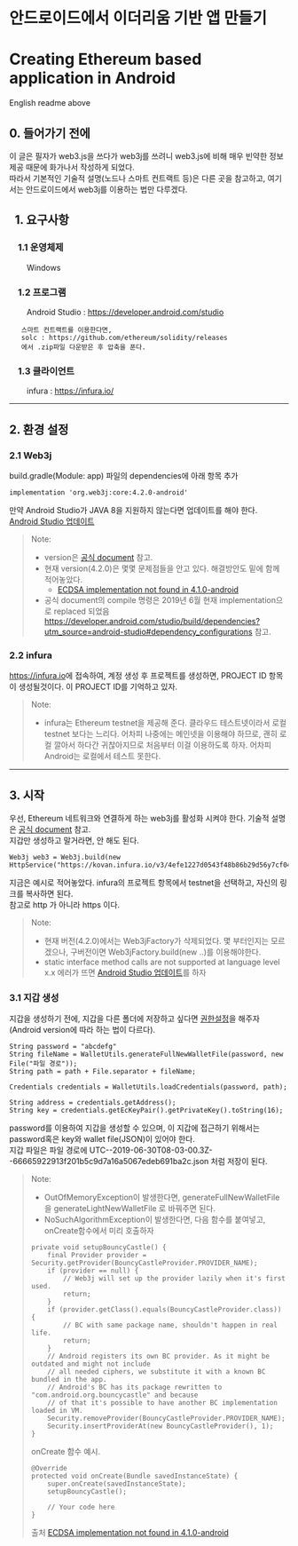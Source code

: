 # 안드로이드에서 이더리움 기반 앱 만들기
# Creating Ethereum based application in Android
English readme above


## 0. 들어가기 전에
이 글은 필자가 web3.js을 쓰다가 web3j를 쓰려니 web3.js에 비해 매우 빈약한 정보 제공 때문에 화가나서 작성하게 되었다.  
따라서 기본적인 기술적 설명(노드나 스마트 컨트랙트 등)은 다른 곳을 참고하고, 여기서는 안드로이드에서 web3j를 이용하는 법만 다루겠다.


## &nbsp;&nbsp;1. 요구사항
### &nbsp;&nbsp;&nbsp;&nbsp;1.1 운영체제
   &nbsp;&nbsp;&nbsp;&nbsp;&nbsp;&nbsp;&nbsp;&nbsp;Windows
   
### &nbsp;&nbsp;&nbsp;&nbsp;1.2 프로그램
  
   &nbsp;&nbsp;&nbsp;&nbsp;&nbsp;&nbsp;&nbsp;&nbsp;Android Studio : <https://developer.android.com/studio>   
   ```
      스마트 컨트랙트를 이용한다면,  
      solc : https://github.com/ethereum/solidity/releases
      에서 .zip파일 다운받은 후 압축을 푼다.
   ```
### &nbsp;&nbsp;&nbsp;&nbsp;1.3 클라이언트

   &nbsp;&nbsp;&nbsp;&nbsp;&nbsp;&nbsp;&nbsp;&nbsp;infura : <https://infura.io/>


***
## 2. 환경 설정
### 2.1 Web3j  
build.gradle(Module: app) 파일의 dependencies에 아래 항목 추가
```
implementation 'org.web3j:core:4.2.0-android'
```

만약 Android Studio가 JAVA 8을 지원하지 않는다면 업데이트를 해야 한다.  
[Android Studio 업데이트](https://developer.android.com/studio/write/java8-support)

>Note:  
> - version은 [공식 document](https://web3j.readthedocs.io/en/latest/getting_started.html) 참고.  
> - 현재 version(4.2.0)은 몇몇 문제점들을 안고 있다. 해결방안도 밑에 함께 적어놓았다.
>   - [ECDSA implementation not found in 4.1.0-android](https://github.com/web3j/web3j/issues/828)
> - 공식 document의 compile 명령은 2019년 6월 현재 implementation으로 replaced 되었음 <https://developer.android.com/studio/build/dependencies?utm_source=android-studio#dependency_configurations> 참고.


### 2.2 infura
<https://infura.io>에 접속하여, 계정 생성 후 프로젝트를 생성하면, PROJECT ID 항목이 생성될것이다. 이 PROJECT ID를 기억하고 있자.

>Note:  
>- infura는 Ethereum testnet을 제공해 준다. 클라우드 테스트넷이라서 로컬 testnet 보다는 느리다. 어차피 나중에는 메인넷을 이용해야 하므로, 괜히 로컬 깔아서 하다간 귀찮아지므로 처음부터 이걸 이용하도록 하자. 어차피 Android는 로컬에서 테스트 못한다.


***
## 3. 시작

우선, Ethereum 네트워크와 연결하게 하는 web3j를 활성화 시켜야 한다. 기술적 설명은 [공식 document](https://web3j.readthedocs.io/en/latest/getting_started.html) 참고.  
지갑만 생성하고 말거라면, 안 해도 된다.

```
Web3j web3 = Web3j.build(new HttpService("https://kovan.infura.io/v3/4efe1227d0543f48b86b29d56y7cf048"));
```
지금은 예시로 적어놓았다. infura의 프로젝트 항목에서 testnet을 선택하고, 자신의 링크를 복사하면 된다.  
참고로 http 가 아니라 https 이다.  

>Note:  
> - 현재 버전(4.2.0)에서는 Web3jFactory가 삭제되었다. 몇 부터인지는 모르겠으나, 구버전이면 Web3jFactory.build(new ..)를 이용해야한다.  
> - static interface method calls are not supported at language level x.x 에러가 뜨면 [Android Studio 업데이트](https://developer.android.com/studio/write/java8-support)를 하자  


### 3.1 지갑 생성

지갑을 생성하기 전에, 지갑을 다른 폴더에 저장하고 싶다면 [권한설정](https://developer.android.com/guide/topics/permissions/overview?hl=ko)을 해주자(Android version에 따라 하는 법이 다르다).  
```
String password = "abcdefg"
String fileName = WalletUtils.generateFullNewWalletFile(password, new File("파일 경로"));
String path = path + File.separator + fileName;

Credentials credentials = WalletUtils.loadCredentials(password, path);

String address = credentials.getAddress();
String key = credentials.getEcKeyPair().getPrivateKey().toString(16);
```

password를 이용하여 지갑을 생성할 수 있으며, 이 지갑에 접근하기 위해서는 password혹은 key와 wallet file(JSON)이 있어야 한다.  
지갑 파일은 파일 경로에 UTC--2019-06-30T08-03-00.3Z--66665922913f201b5c9d7a16a5067edeb691ba2c.json 처럼 저장이 된다.

>Note:  
> - OutOfMemoryException이 발생한다면, generateFullNewWalletFile 을 generateLightNewWalletFile 로 바꿔주면 된다.
> - NoSuchAlgorithmException이 발생한다면, 다음 함수를 붙여넣고, onCreate함수에서 미리 호출하자
> ```
> private void setupBouncyCastle() {
>     final Provider provider = Security.getProvider(BouncyCastleProvider.PROVIDER_NAME);
>     if (provider == null) {
>         // Web3j will set up the provider lazily when it's first used.
>         return;
>     }
>     if (provider.getClass().equals(BouncyCastleProvider.class)) {
>         // BC with same package name, shouldn't happen in real life.
>         return;
>     }
>     // Android registers its own BC provider. As it might be outdated and might not include
>     // all needed ciphers, we substitute it with a known BC bundled in the app.
>     // Android's BC has its package rewritten to "com.android.org.bouncycastle" and because
>     // of that it's possible to have another BC implementation loaded in VM.
>     Security.removeProvider(BouncyCastleProvider.PROVIDER_NAME);
>     Security.insertProviderAt(new BouncyCastleProvider(), 1);
> }
> ```
> onCreate 함수 예시.
> ```
> @Override
> protected void onCreate(Bundle savedInstanceState) {
>     super.onCreate(savedInstanceState);
>     setupBouncyCastle();
>     
>     // Your code here
> }
> ```
> 출처 [ECDSA implementation not found in 4.1.0-android](https://github.com/web3j/web3j/issues/828)
